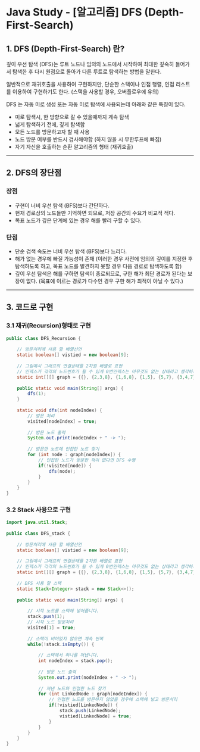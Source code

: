 # Java Study - [알고리즘] DFS (Depth-First-Search)

## 1. DFS (Depth-First-Search) 란?

깊이 우선 탐색 (DFS)는 루트 노드나 임의의 노드에서 시작하여 최대한 깊숙히 들어가서 탐색한 후 다시 원점으로 돌아가 다른 루트로 탐색하는 방법을 말한다.

일반적으로 재귀호출을 사용하여 구현하지만, 단순한 스택이나 인접 행렬, 인접 리스트를 이용하여 구현하기도 한다. (스택을 사용할 경우, 오버플로우에 유의)

DFS 는 자동 미로 생성 또는 자동 미로 탐색에 사용되는데 아래와 같은 특징이 있다.
-  미로 탐색시, 한 방향으로 갈 수 있을때까지 계속 탐색
-  넓게 탐색하기 전에, 깊게 탐색함
-  모든 노드를 방문하고자 할 때 사용
-  노드 방문 여부를 반드시 검사해야함 (하지 않을 시 무한루프에 빠짐)
-  자기 자신을 호출하는 순환 알고리즘의 형태 (재귀호출)
---
## 2. DFS의 장단점

### 장점 
-  구현이 너비 우선 탐색 (BFS)보다 간단하다.
-  현재 경로상의 노드들만 기억하면 되므로, 저장 공간의 수요가 비교적 적다.
-  목표 노드가 깊은 단계에 있는 경우 해를 빨리 구할 수 있다.

### 단점
-  단순 검색 속도는 너비 우선 탐색 (BFS)보다 느리다.
-  해가 없는 경우에 빠질 가능성이 존재 (이러한 경우 사전에 임의의 깊이를 지정한 후 탐색하도록 하고, 목표 노드를 발견하지 못할 경우 다음 경로로 탐색하도록 함)
-  깊이 우선 탐색은 해를 구하면 탐색이 종료되므로, 구한 해가 최단 경로가 된다는 보장이 없다. (목표에 이르는 경로가 다수인 경우 구한 해가 최적이 아닐 수 있다.)
---
## 3. 코드로 구현

### 3.1 재귀(Recursion)형태로 구현
```java
public class DFS_Recursion {
 
	// 방문처리에 사용 할 배열선언
	static boolean[] vistied = new boolean[9];
	
	// 그림예시 그래프의 연결상태를 2차원 배열로 표현
	// 인덱스가 각각의 노드번호가 될 수 있게 0번인덱스는 아무것도 없는 상태라고 생각하시면됩니다.
	static int[][] graph = {{}, {2,3,8}, {1,6,8}, {1,5}, {5,7}, {3,4,7}, {2}, {4,5}, {1,2}};
	
	public static void main(String[] args) {
		dfs(1);
	}
	
	static void dfs(int nodeIndex) {
		// 방문 처리
		visited[nodeIndex] = true;
		
		// 방문 노드 출력
		System.out.print(nodeIndex + " -> ");
		
		// 방문한 노드에 인접한 노드 찾기
		for (int node : graph[nodeIndex]) {
			// 인접한 노드가 방문한 적이 없다면 DFS 수행
			if(!visited[node]) {
				dfs(node);
			}
		}
	}
}
```

### 3.2 Stack 사용으로 구현

```java
import java.util.Stack;
 
public class DFS_stack {
 
	// 방문처리에 사용 할 배열선언
	static boolean[] vistied = new boolean[9];
	
	// 그림예시 그래프의 연결상태를 2차원 배열로 표현
	// 인덱스가 각각의 노드번호가 될 수 있게 0번인덱스는 아무것도 없는 상태라고 생각하시면됩니다.
	static int[][] graph = {{}, {2,3,8}, {1,6,8}, {1,5}, {5,7}, {3,4,7}, {2}, {4,5}, {1,2}};
	
	// DFS 사용 할 스택
	static Stack<Integer> stack = new Stack<>();
	
	public static void main(String[] args) {
		
		// 시작 노드를 스택에 넣어줍니다.
		stack.push(1);
		// 시작 노드 방문처리
		visited[1] = true;
		
		// 스택이 비어있지 않으면 계속 반복
		while(!stack.isEmpty()) {
			
			// 스택에서 하나를 꺼냅니다.
			int nodeIndex = stack.pop();
			
			// 방문 노드 출력
			System.out.print(nodeIndex + " -> ");
			
			// 꺼낸 노드와 인접한 노드 찾기
			for (int LinkedNode : graph[nodeIndex]) {
				// 인접한 노드를 방문하지 않았을 경우에 스택에 넣고 방문처리 
				if(!vistied[LinkedNode]) {
					stack.push(LinkedNode);
					vistied[LinkedNode] = true;
				}
			}
		}
	}
}
```
